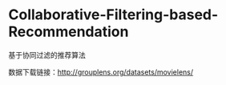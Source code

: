 # Collaborative-Filtering-based-Recommendation
基于协同过滤的推荐算法

数据下载链接：http://grouplens.org/datasets/movielens/
